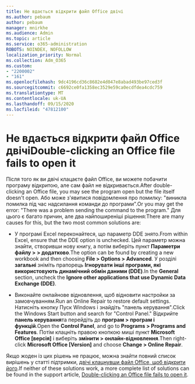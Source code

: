 ```yaml
---
title: Не вдається відкрити файл Office двічі
ms.author: pebaum
author: pebaum
manager: mnirkhe
ms.audience: Admin
ms.topic: article
ms.service: o365-administration
ROBOTS: NOINDEX, NOFOLLOW
localization_priority: Normal
ms.collection: Adm_O365
ms.custom:
- "2200002"
- "161"
ms.openlocfilehash: 9dc4196cd36c8682e4d047e8abad493be97ced3f
ms.sourcegitcommit: c6692ce0fa1358ec3529e59ca0ecdfdea4cdc759
ms.translationtype: MT
ms.contentlocale: uk-UA
ms.lasthandoff: 09/15/2020
ms.locfileid: "47812100"
---
```

# <a name="double-clicking-an-office-file-fails-to-open-it"></a><span data-ttu-id="2d084-102">Не вдається відкрити файл Office двічі</span><span class="sxs-lookup"><span data-stu-id="2d084-102">Double-clicking an Office file fails to open it</span></span>

<span data-ttu-id="2d084-103">Після того як ви двічі клацаєте файл Office, ви можете побачити програму відкритою, але сам файл не відкривається.</span><span class="sxs-lookup"><span data-stu-id="2d084-103">After double-clicking an Office file, you may see the program open but the file itself doesn't open.</span></span> <span data-ttu-id="2d084-104">Або може з'явитися повідомлення про помилку: "виникла помилка під час надсилання команди до програми".</span><span class="sxs-lookup"><span data-stu-id="2d084-104">Or you may get the error: "There was a problem sending the command to the program."</span></span> <span data-ttu-id="2d084-105">Для цього є багато причин, але два найпоширеніші рішення:</span><span class="sxs-lookup"><span data-stu-id="2d084-105">There are many causes for this, but the two most common solutions are:</span></span>

- <span data-ttu-id="2d084-106">У програмі Excel переконайтеся, що параметр DDE знято.</span><span class="sxs-lookup"><span data-stu-id="2d084-106">From within Excel, ensure that the DDE option is unchecked.</span></span> <span data-ttu-id="2d084-107">Цей параметр можна знайти, створивши нову книгу, а потім виберіть пункт **Параметри файлу > > додатково**.</span><span class="sxs-lookup"><span data-stu-id="2d084-107">The option can be found by creating a new workbook and then choosing **File > Options > Advanced**.</span></span> <span data-ttu-id="2d084-108">У розділі **загальні** зніміть прапорець **Ігнорувати інші програми, які використовують динамічний обмін даними (DDE)**.</span><span class="sxs-lookup"><span data-stu-id="2d084-108">In the **General** section, uncheck the **Ignore other applications that use Dynamic Data Exchange (DDE)**.</span></span>

- <span data-ttu-id="2d084-109">Виконайте онлайнове відновлення, щоб відновити настройки за замовчуванням.</span><span class="sxs-lookup"><span data-stu-id="2d084-109">Run an Online Repair to restore default settings.</span></span> <span data-ttu-id="2d084-110">Натисніть кнопку Пуск Windows і знайдіть "панель керування".</span><span class="sxs-lookup"><span data-stu-id="2d084-110">Click the Windows Start button and search for "Control Panel."</span></span> <span data-ttu-id="2d084-111">Відкрийте **панель керування**та перейдіть до **програм > програм і функцій**.</span><span class="sxs-lookup"><span data-stu-id="2d084-111">Open the **Control Panel**, and go to **Programs > Programs and Features**.</span></span> <span data-ttu-id="2d084-112">Потім клацніть правою кнопкою миші пункт **Microsoft Office [версія]** і виберіть **змінити > онлайн-відновлення**.</span><span class="sxs-lookup"><span data-stu-id="2d084-112">Then right-click **Microsoft Office [Version]** and choose **Change > Online Repair**.</span></span>

<span data-ttu-id="2d084-113">Якщо жоден із цих рішень не працює, можна знайти повний список вирішень у статті підтримки, [двічі клацнувши файл Office, щоб відкрити його](https://support.office.com/article/Double-clicking-an-Office-file-fails-to-open-it-1e9c0ad9-34c8-4440-a42e-d30186b29ed6).</span><span class="sxs-lookup"><span data-stu-id="2d084-113">If neither of these solutions work, a more complete list of solutions can be found in the support article, [Double-clicking an Office file fails to open it](https://support.office.com/article/Double-clicking-an-Office-file-fails-to-open-it-1e9c0ad9-34c8-4440-a42e-d30186b29ed6).</span></span>

